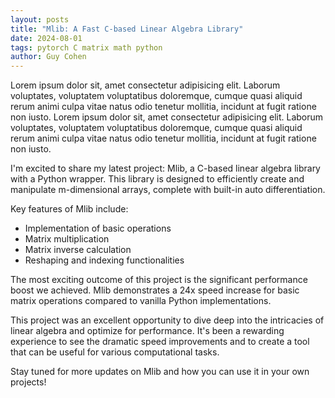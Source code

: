 ```yaml
---
layout: posts
title: "Mlib: A Fast C-based Linear Algebra Library"
date: 2024-08-01
tags: pytorch C matrix math python
author: Guy Cohen
---
```


Lorem ipsum dolor sit, amet consectetur adipisicing elit. Laborum voluptates, voluptatem voluptatibus doloremque, cumque quasi aliquid rerum animi culpa vitae natus odio tenetur mollitia, incidunt at fugit ratione non iusto. Lorem ipsum dolor sit, amet consectetur adipisicing elit. Laborum voluptates, voluptatem voluptatibus doloremque, cumque quasi aliquid rerum animi culpa vitae natus odio tenetur mollitia, incidunt at fugit ratione non iusto.

I'm excited to share my latest project: Mlib, a C-based linear algebra library with a Python wrapper. This library is designed to efficiently create and manipulate m-dimensional arrays, complete with built-in auto differentiation.

Key features of Mlib include:
- Implementation of basic operations
- Matrix multiplication
- Matrix inverse calculation
- Reshaping and indexing functionalities

The most exciting outcome of this project is the significant performance boost we achieved. Mlib demonstrates a 24x speed increase for basic matrix operations compared to vanilla Python implementations.

This project was an excellent opportunity to dive deep into the intricacies of linear algebra and optimize for performance. It's been a rewarding experience to see the dramatic speed improvements and to create a tool that can be useful for various computational tasks.

Stay tuned for more updates on Mlib and how you can use it in your own projects!

